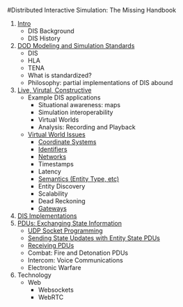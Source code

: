 #Distributed Interactive Simulation: The Missing Handbook

1. <a href="DIS_Background.md">Intro</a>
   - DIS Background
   - DIS History
2. <a href="DoDModelingAndSimulationStandards.md">DOD Modeling and Simulation Standards</a>
	- DIS
	- HLA
	- TENA
	- What is standardized?
	- Philosophy: partial implementations of DIS abound
3. <a href="LiveVirtualConstructive.md">Live, Virutal, Constructive</a>
   - Example DIS applications
      - Situational awareness: maps
      - Simulation interoperability
      - Virtual Worlds
      - Analysis: Recording and Playback
   - <a href="VirtualWorldIssues.md">Virtual World Issues</a>
   		- <a href="CoordinateSystems.md">Coordinate Systems</a>
   		- <A href="EntityIdentifiers.md">Identifiers</a>
   		- <a href="Networks.md">Networks</a>
   		- Timestamps
   		- Latency
   		- <A href="EntityType.md">Semantics (Entity Type, etc)</a>
   		- Entity Discovery
   		- Scalability
   		- Dead Reckoning
   		- <A href="Gateways.md">Gateways</a>
4. <a href="DISImplementations.md">DIS Implementations</a>
5. <a href="ExchangingStateInformation.md">PDUs: Exchanging State Information</a>
	- <A href="UDPSockets.md">UDP Socket Programming</a>
	- <a href="EntityStatePDUs.md">Sending State Updates with Entity State PDUs</a>
	- <a href="ReceivingPDUs.md">Receiving PDUs</a>
   - Combat: Fire and Detonation PDUs
   - Intercom: Voice Communications
   - Electronic Warfare
6. Technology
   - Web
      - Websockets
      - WebRTC